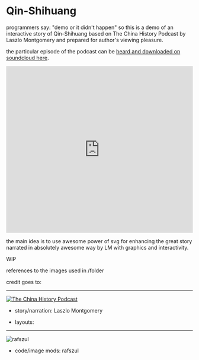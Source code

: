 # Qin-Shihuang
programmers say: "demo or it didn't happen" so this is a demo of an interactive story of Qin-Shihuang based on The China History Podcast by Laszlo Montgomery and prepared for author's viewing pleasure.

the particular episode of the podcast can be [heard and downloaded on soundcloud here](http://chinahistorypodcast.com/chp-157-the-rise-and-fall-of-the-qin).

<iframe width="100%" height="450" scrolling="no" frameborder="no" src="https://w.soundcloud.com/player/?url=https%3A//api.soundcloud.com/tracks/217483961&amp;auto_play=false&amp;hide_related=false&amp;show_comments=true&amp;show_user=true&amp;show_reposts=false&amp;visual=true"></iframe>

the main idea is to use awesome power of svg for enhancing the great story narrated in absolutely awesome way by LM with graphics and interactivity.

WIP

references to the images used in /folder

credit goes to:



---

[![The China History Podcast](https://i1.sndcdn.com/avatars-000028914559-boem6u-t500x500.jpg)](https://soundcloud.com/chinahistorypodcast)
- story/narration: Laszlo Montgomery

- layouts:

---

![rafszul](https://goo.gl/E6yOWv)
- code/image mods: rafszul 

